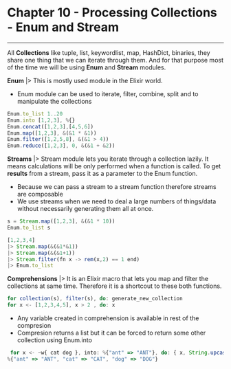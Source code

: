 # Chapter 10 - Processing Collections - Enum and Stream
------

All **Collections** like tuple, list, keywordlist, map, HashDict, binaries, they share one thing that we can iterate through them. And for that purpose most of the time we will be using **Enum** and **Stream** modules.

**Enum** |> This is mostly used module in the Elixir world.

* Enum module can be used to iterate, filter, combine, split and to manipulate the collections
```Javascript
Enum.to_list 1..20
Enum.into [1,2,3], %{}
Enum.concat([1,2,3],[4,5,6])
Enum.map([1,2,3], &(&1 * &1))
Enum.filter([1,2,5,8], &(&1 > 4))
Enum.reduce([1,2,3], 0, &(&1 + &2))	 
```  

**Streams** |> Stream module lets you iterate through a collection lazily. It means calculations will be only performed when a function is called.
To get **results** from a stream, pass it as a parameter to the Enum function.

* Because we can pass a stream to a stream function therefore streams are  composable
* We use streams when we need to deal a large numbers of things/data without necessarily generating them all at once.  

```Javascript
s = Stream.map([1,2,3], &(&1 * 10))
Enum.to_list s

[1,2,3,4]
|> Stream.map(&(&1*&1))
|> Stream.map(&(&1+1))
|> Stream.filter(fn x -> rem(x,2) == 1 end)
|> Enum.to_list
```
**Comprehensions** |> It is an Elixir macro that lets you map and filter the collections at same time. Therefore it is a shortcout to these both functions. 
```javascript
for collection(s), filter(s), do: generate_new_collection
for x <- [1,2,3,4,5], x > 2 , do: x  
```
* Any variable created in comprehension is available in rest of the compresion
* Compresion returns a list but it can be forced to return some other collection using Enum.into
```javascript
 for x <- ~w{ cat dog }, into: %{"ant" => "ANT"}, do: { x, String.upcase(x) }
%{"ant" => "ANT", "cat" => "CAT", "dog" => "DOG"}
```     
 
